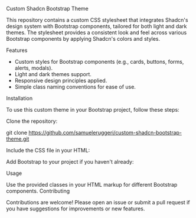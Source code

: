 Custom Shadcn Bootstrap Theme

This repository contains a custom CSS stylesheet that integrates Shadcn's design system with Bootstrap components, tailored for both light and dark themes. The stylesheet provides a consistent look and feel across various Bootstrap components by applying Shadcn's colors and styles.

Features

- Custom styles for Bootstrap components (e.g., cards, buttons, forms, alerts, modals).
- Light and dark themes support.
- Responsive design principles applied.
- Simple class naming conventions for ease of use.

Installation

To use this custom theme in your Bootstrap project, follow these steps:


Clone the repository:

git clone https://github.com/samueleruggeri/custom-shadcn-bootstrap-theme.git

Include the CSS file in your HTML:

<link rel="stylesheet" href="path/to/custom-shadcn-bootstrap.css">

Add Bootstrap to your project if you haven't already:

<link rel="stylesheet" href="https://stackpath.bootstrapcdn.com/bootstrap/5.1.0/css/bootstrap.min.css">


Usage

Use the provided classes in your HTML markup for different Bootstrap components.
Contributing

Contributions are welcome! Please open an issue or submit a pull request if you have suggestions for improvements or new features.
